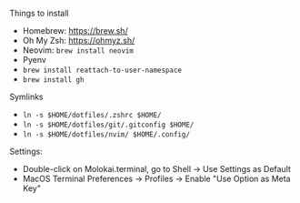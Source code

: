 Things to install

- Homebrew: https://brew.sh/
- Oh My Zsh: https://ohmyz.sh/
- Neovim: `brew install neovim`
- Pyenv
- `brew install reattach-to-user-namespace`
- `brew install gh`


Symlinks

- `ln -s $HOME/dotfiles/.zshrc $HOME/`
- `ln -s $HOME/dotfiles/git/.gitconfig $HOME/`
- `ln -s $HOME/dotfiles/nvim/ $HOME/.config/`


Settings:

- Double-click on Molokai.terminal, go to Shell -> Use Settings as Default
- MacOS Terminal Preferences -> Profiles -> Enable "Use Option as Meta Key"
